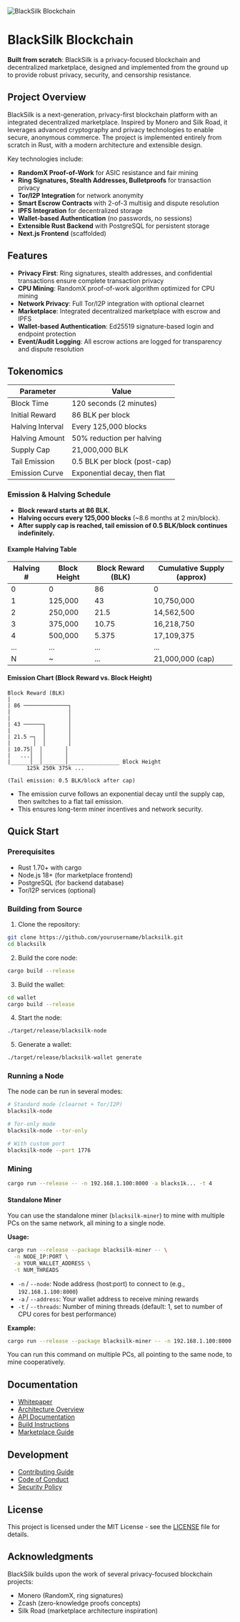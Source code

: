 ![BlackSilk Blockchain](https://i.imgur.com/cJxsqG0.png)

# BlackSilk Blockchain

**Built from scratch**: BlackSilk is a privacy-focused blockchain and decentralized marketplace, designed and implemented from the ground up to provide robust privacy, security, and censorship resistance.

## Project Overview

BlackSilk is a next-generation, privacy-first blockchain platform with an integrated decentralized marketplace. Inspired by Monero and Silk Road, it leverages advanced cryptography and privacy technologies to enable secure, anonymous commerce. The project is implemented entirely from scratch in Rust, with a modern architecture and extensible design.

Key technologies include:
- **RandomX Proof-of-Work** for ASIC resistance and fair mining
- **Ring Signatures, Stealth Addresses, Bulletproofs** for transaction privacy
- **Tor/I2P Integration** for network anonymity
- **Smart Escrow Contracts** with 2-of-3 multisig and dispute resolution
- **IPFS Integration** for decentralized storage
- **Wallet-based Authentication** (no passwords, no sessions)
- **Extensible Rust Backend** with PostgreSQL for persistent storage
- **Next.js Frontend** (scaffolded)

## Features

- **Privacy First**: Ring signatures, stealth addresses, and confidential transactions ensure complete transaction privacy
- **CPU Mining**: RandomX proof-of-work algorithm optimized for CPU mining
- **Network Privacy**: Full Tor/I2P integration with optional clearnet
- **Marketplace**: Integrated decentralized marketplace with escrow and IPFS
- **Wallet-based Authentication**: Ed25519 signature-based login and endpoint protection
- **Event/Audit Logging**: All escrow actions are logged for transparency and dispute resolution

## Tokenomics

| Parameter         | Value                        |
|------------------|------------------------------|
| Block Time       | 120 seconds (2 minutes)      |
| Initial Reward   | 86 BLK per block             |
| Halving Interval | Every 125,000 blocks         |
| Halving Amount   | 50% reduction per halving    |
| Supply Cap       | 21,000,000 BLK               |
| Tail Emission    | 0.5 BLK per block (post-cap) |
| Emission Curve   | Exponential decay, then flat |

### Emission & Halving Schedule

- **Block reward starts at 86 BLK.**
- **Halving occurs every 125,000 blocks** (~8.6 months at 2 min/block).
- **After supply cap is reached, tail emission of 0.5 BLK/block continues indefinitely.**

#### Example Halving Table

| Halving # | Block Height | Block Reward (BLK) | Cumulative Supply (approx) |
|-----------|--------------|--------------------|---------------------------|
| 0         | 0            | 86                 | 0                         |
| 1         | 125,000      | 43                 | 10,750,000                |
| 2         | 250,000      | 21.5               | 14,562,500                |
| 3         | 375,000      | 10.75              | 16,218,750                |
| 4         | 500,000      | 5.375              | 17,109,375                |
| ...       | ...          | ...                | ...                       |
| N         | ~            | ...                | 21,000,000 (cap)          |

#### Emission Chart (Block Reward vs. Block Height)

```
Block Reward (BLK)
|
| 86 ──────────────┐
|                  │
|                  │
| 43 ──────┐       │
|          │       │
| 21.5 ─┐  │       │
|       │  │       │
| 10.75│  │       │
|   ...│  │       │
|______│__│_______│________________ Block Height
      125k 250k 375k ...

(Tail emission: 0.5 BLK/block after cap)
```

- The emission curve follows an exponential decay until the supply cap, then switches to a flat tail emission.
- This ensures long-term miner incentives and network security.

## Quick Start

### Prerequisites
- Rust 1.70+ with cargo
- Node.js 18+ (for marketplace frontend)
- PostgreSQL (for backend database)
- Tor/I2P services (optional)

### Building from Source

1. Clone the repository:
```bash
git clone https://github.com/yourusername/blacksilk.git
cd blacksilk
```

2. Build the core node:
```bash
cargo build --release
```

3. Build the wallet:
```bash
cd wallet
cargo build --release
```

4. Start the node:
```bash
./target/release/blacksilk-node
```

5. Generate a wallet:
```bash
./target/release/blacksilk-wallet generate
```

### Running a Node

The node can be run in several modes:
```bash
# Standard mode (clearnet + Tor/I2P)
blacksilk-node

# Tor-only mode
blacksilk-node --tor-only

# With custom port
blacksilk-node --port 1776
```

### Mining

```bash
cargo run --release -- -n 192.168.1.100:8000 -a blacks1k... -t 4
```

#### Standalone Miner

You can use the standalone miner (`blacksilk-miner`) to mine with multiple PCs on the same network, all mining to a single node.

**Usage:**
```bash
cargo run --release --package blacksilk-miner -- \
  -n NODE_IP:PORT \
  -a YOUR_WALLET_ADDRESS \
  -t NUM_THREADS
```

- `-n` / `--node`: Node address (host:port) to connect to (e.g., `192.168.1.100:8000`)
- `-a` / `--address`: Your wallet address to receive mining rewards
- `-t` / `--threads`: Number of mining threads (default: 1, set to number of CPU cores for best performance)

**Example:**
```bash
cargo run --release --package blacksilk-miner -- -n 192.168.1.100:8000 -a blacks1k1q2w3e4r5t6y7u8i9o0p -t 4
```

You can run this command on multiple PCs, all pointing to the same node, to mine cooperatively.

## Documentation

- [Whitepaper](docs/whitepaper.md)
- [Architecture Overview](docs/architecture.md)
- [API Documentation](docs/api/README.md)
- [Build Instructions](docs/build.md)
- [Marketplace Guide](docs/marketplace.md)

## Development

- [Contributing Guide](CONTRIBUTING.md)
- [Code of Conduct](CODE_OF_CONDUCT.md)
- [Security Policy](SECURITY.md)

## License

This project is licensed under the MIT License - see the [LICENSE](LICENSE) file for details.

## Acknowledgments

BlackSilk builds upon the work of several privacy-focused blockchain projects:
- Monero (RandomX, ring signatures)
- Zcash (zero-knowledge proofs concepts)
- Silk Road (marketplace architecture inspiration)
